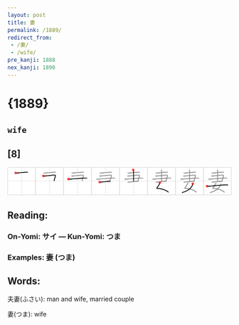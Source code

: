 ```yaml
---
layout: post
title: 妻
permalink: /1889/
redirect_from:
 - /妻/
 - /wife/
pre_kanji: 1888
nex_kanji: 1890
---
```


# {1889}

## `wife`

## [8]

<div class="stroke"><img src="../images/E5A6BB.png" /></div>

## Reading:

### On-Yomi: サイ &mdash; Kun-Yomi: つま

### Examples: 妻 (つま)

## Words:

夫妻(ふさい): man and wife, married couple

妻(つま): wife
